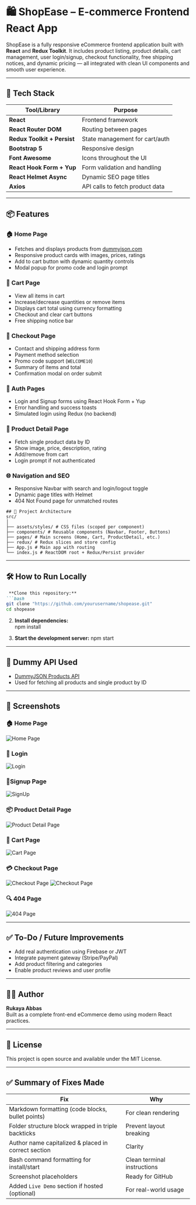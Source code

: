 # 🛍️ ShopEase – E-commerce Frontend React App

ShopEase is a fully responsive eCommerce frontend application built with **React** and **Redux Toolkit**. It includes product listing, product details, cart management, user login/signup, checkout functionality, free shipping notices, and dynamic pricing — all integrated with clean UI components and smooth user experience.

---

## 🚀 Tech Stack

| Tool/Library | Purpose |
|--------------|---------|
| **React** | Frontend framework |
| **React Router DOM** | Routing between pages |
| **Redux Toolkit + Persist** | State management for cart/auth |
| **Bootstrap 5** | Responsive design |
| **Font Awesome** | Icons throughout the UI |
| **React Hook Form + Yup** | Form validation and handling |
| **React Helmet Async** | Dynamic SEO page titles |
| **Axios** | API calls to fetch product data |

---

## 📦 Features

### 🏠 Home Page
- Fetches and displays products from [dummyjson.com](https://dummyjson.com/)
- Responsive product cards with images, prices, ratings
- Add to cart button with dynamic quantity controls
- Modal popup for promo code and login prompt

### 🛒 Cart Page
- View all items in cart
- Increase/decrease quantities or remove items
- Displays cart total using currency formatting
- Checkout and clear cart buttons
- Free shipping notice bar

### 🧾 Checkout Page
- Contact and shipping address form
- Payment method selection
- Promo code support (`WELCOME10`)
- Summary of items and total
- Confirmation modal on order submit

### 🔐 Auth Pages
- Login and Signup forms using React Hook Form + Yup
- Error handling and success toasts
- Simulated login using Redux (no backend)

### 📄 Product Detail Page
- Fetch single product data by ID
- Show image, price, description, rating
- Add/remove from cart
- Login prompt if not authenticated

### 🌐 Navigation and SEO
- Responsive Navbar with search and login/logout toggle
- Dynamic page titles with Helmet
- 404 Not Found page for unmatched routes

``` 
## 🧠 Project Architecture
src/
│
├── assets/styles/ # CSS files (scoped per component)
├── components/ # Reusable components (Navbar, Footer, Buttons)
├── pages/ # Main screens (Home, Cart, ProductDetail, etc.)
├── redux/ # Redux slices and store config
├── App.js # Main app with routing
└── index.js # ReactDOM root + Redux/Persist provider
```
------------------------------

## 🛠️ How to Run Locally

```md
 **Clone this repository:**
```bash
git clone "https://github.com/yourusername/shopease.git"
cd shopease
```
2. **Install dependencies:**                 
npm install

3. **Start the development server:**
npm start

------------------------------

## 🧪 Dummy API Used
- [DummyJSON Products API](https://dummyjson.com/)
- Used for fetching all products and single product by ID

------------------------------

## 📸 Screenshots

### 🏠 Home Page
![Home Page](../e-commerce/src/assets//images/Home.png)

### 🔐 Login
![Login](../e-commerce/src/assets//images/LogIn.png)

### 🔐Signup Page
![SignUp](../e-commerce/src/assets//images/SignUp.png)

### 📦 Product Detail Page
![Product Detail Page](../e-commerce/src/assets//images/Product-Detail.png)

### 🛒 Cart Page
![Cart Page](../e-commerce/src/assets//images/Cart.png)

### 💳 Checkout Page
![Checkout Page](../e-commerce/src/assets//images/Checkout1.png)
![Checkout Page](../e-commerce/src/assets//images/Checkout2.png)

### 🔍 404 Page
![404 Page](../e-commerce/src/assets//images/Notfound.png)

------------------------------

## ✅ To-Do / Future Improvements
- Add real authentication using Firebase or JWT
- Integrate payment gateway (Stripe/PayPal)
- Add product filtering and categories
- Enable product reviews and user profile

------------------------------

## 👩‍💻 Author
**Rukaya Abbas**  
Built as a complete front-end eCommerce demo using modern React practices.

------------------------------

## 📄 License
This project is open source and available under the MIT License.

------------------------------

## ✅ Summary of Fixes Made

| Fix                                                 | Why                               |
|------------------------------------------------------|------------------------------------|
| Markdown formatting (code blocks, bullet points)     | For clean rendering               |
| Folder structure block wrapped in triple backticks   | Prevent layout breaking           |
| Author name capitalized & placed in correct section  | Clarity                           |
| Bash command formatting for install/start            | Clean terminal instructions       |
| Screenshot placeholders                              | Ready for GitHub                  |
| Added `Live Demo` section if hosted (optional)       | For real-world usage              |

